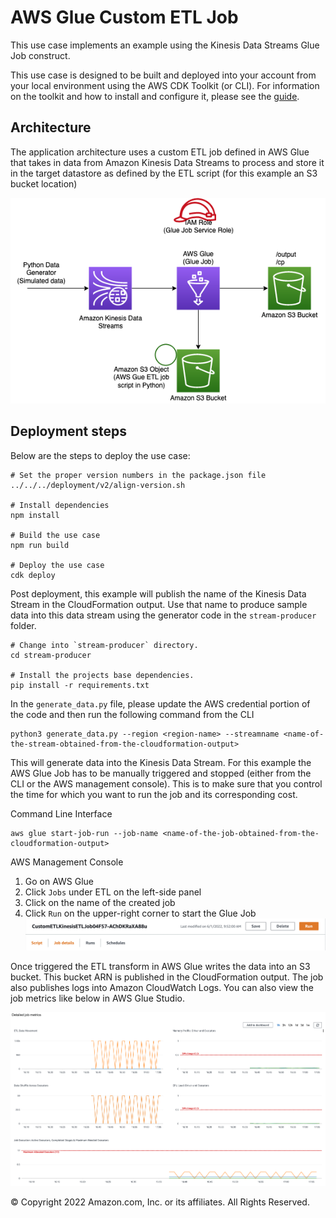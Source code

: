 # AWS Glue Custom ETL Job

This use case implements an example using the Kinesis Data Streams Glue Job construct.

This use case is designed to be built and deployed into your account from your local environment using the AWS CDK Toolkit (or CLI). For information on the toolkit and how to install and configure it, please see the [guide](https://docs.aws.amazon.com/cdk/latest/guide/cli.html).

## Architecture

The application architecture uses a custom ETL job defined in AWS Glue that takes in data from Amazon Kinesis Data Streams to
process and store it in the target datastore as defined by the ETL script (for this example an S3 bucket location)

![Architecture Diagram](architecture.png)

## Deployment steps

Below are the steps to deploy the use case:

```
# Set the proper version numbers in the package.json file
../../../deployment/v2/align-version.sh

# Install dependencies
npm install

# Build the use case
npm run build

# Deploy the use case
cdk deploy
```

Post deployment, this example will publish the name of the Kinesis Data Stream in the CloudFormation output. Use that name to produce sample data into this data stream using the generator code in the `stream-producer` folder.

```
# Change into `stream-producer` directory.
cd stream-producer

# Install the projects base dependencies.
pip install -r requirements.txt
```

In the `generate_data.py` file, please update the AWS credential portion of the code and then run the following command from the CLI
```
python3 generate_data.py --region <region-name> --streamname <name-of-the-stream-obtained-from-the-cloudformation-output>
```

This will generate data into the Kinesis Data Stream. For this example the AWS Glue Job has to be manually triggered and stopped (either from the CLI or
the AWS management console). This is to make sure that you control the time for which you want to run the job and its corresponding cost.

Command Line Interface
```
aws glue start-job-run --job-name <name-of-the-job-obtained-from-the-cloudformation-output>
```

AWS Management Console
1. Go on AWS Glue
2. Click `Jobs` under ETL on the left-side panel
3. Click on the name of the created job
4. Click `Run` on the upper-right corner to start the Glue Job
![Run GlueJob](run.png)

Once triggered the ETL transform in AWS Glue writes the data into an S3 bucket. This bucket ARN is published in the CloudFormation output. The job also publishes logs into Amazon CloudWatch Logs. You can also view the job metrics like below in AWS Glue Studio.

![Glue CloudWatch Metrics](metrics.png)

&copy; Copyright 2022 Amazon.com, Inc. or its affiliates. All Rights Reserved.

